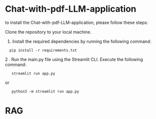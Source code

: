 # Chat-with-pdf-LLM-application
to install the Chat-with-pdf-LLM-application, please follow these steps:

Clone the repository to your local machine.

1. Install the required dependencies by running the following command:

 ```
   pip install -r requirements.txt
   ```

2 . Run the main.py file using the Streamlit CLI. Execute the following command:

```
   streamlit run app.py
   ```
   or

```
   python3 -m streamlit run app.py
   ```
# RAG
